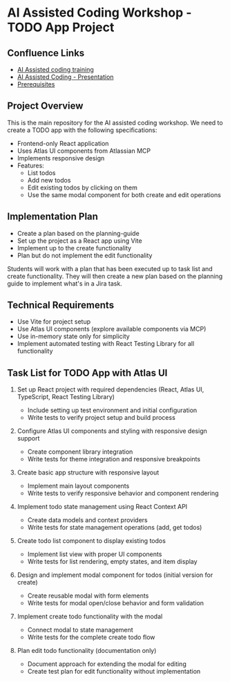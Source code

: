 # AI Assisted Coding Workshop - TODO App Project

## Confluence Links
- [AI Assisted coding training](https://diligentbrands.atlassian.net/wiki/spaces/~712020923731ed2d794052a4e6abbe10605cb6/pages/5701829028/AI+Assisted+coding+training)
- [AI Assisted Coding - Presentation](https://diligentbrands.atlassian.net/wiki/spaces/~712020923731ed2d794052a4e6abbe10605cb6/pages/5701534481/AI+Assisted+Coding+-+Presentation)
- [Prerequisites](https://diligentbrands.atlassian.net/wiki/spaces/~712020923731ed2d794052a4e6abbe10605cb6/pages/5702713353/Prerequisites)

## Project Overview
This is the main repository for the AI assisted coding workshop. We need to create a TODO app with the following specifications:

- Frontend-only React application
- Uses Atlas UI components from Atlassian MCP
- Implements responsive design
- Features:
  - List todos
  - Add new todos
  - Edit existing todos by clicking on them
  - Use the same modal component for both create and edit operations

## Implementation Plan
- Create a plan based on the planning-guide
- Set up the project as a React app using Vite
- Implement up to the create functionality
- Plan but do not implement the edit functionality

Students will work with a plan that has been executed up to task list and create functionality. They will then create a new plan based on the planning guide to implement what's in a Jira task.

## Technical Requirements
- Use Vite for project setup
- Use Atlas UI components (explore available components via MCP)
- Use in-memory state only for simplicity
- Implement automated testing with React Testing Library for all functionality

## Task List for TODO App with Atlas UI

1. Set up React project with required dependencies (React, Atlas UI, TypeScript, React Testing Library)
   - Include setting up test environment and initial configuration
   - Write tests to verify project setup and build process

2. Configure Atlas UI components and styling with responsive design support
   - Create component library integration
   - Write tests for theme integration and responsive breakpoints

3. Create basic app structure with responsive layout
   - Implement main layout components
   - Write tests to verify responsive behavior and component rendering

4. Implement todo state management using React Context API
   - Create data models and context providers
   - Write tests for state management operations (add, get todos)

5. Create todo list component to display existing todos
   - Implement list view with proper UI components
   - Write tests for list rendering, empty states, and item display

6. Design and implement modal component for todos (initial version for create)
   - Create reusable modal with form elements
   - Write tests for modal open/close behavior and form validation

7. Implement create todo functionality with the modal
   - Connect modal to state management
   - Write tests for the complete create todo flow

8. Plan edit todo functionality (documentation only)
   - Document approach for extending the modal for editing
   - Create test plan for edit functionality without implementation